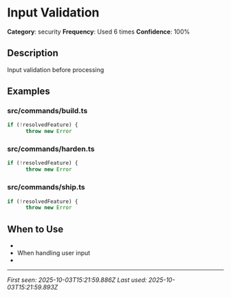 # Input Validation

**Category**: security
**Frequency**: Used 6 times
**Confidence**: 100%

## Description
Input validation before processing

## Examples

### src/commands/build.ts
```typescript
if (!resolvedFeature) {
      throw new Error
```


### src/commands/harden.ts
```typescript
if (!resolvedFeature) {
      throw new Error
```


### src/commands/ship.ts
```typescript
if (!resolvedFeature) {
      throw new Error
```


## When to Use
- 
- When handling user input
- 

---
*First seen: 2025-10-03T15:21:59.886Z*
*Last used: 2025-10-03T15:21:59.893Z*
